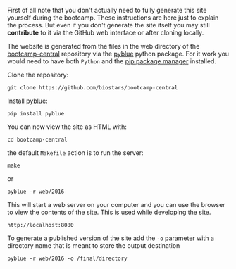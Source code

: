 First of all note that you don't actually need to fully generate this site yourself during
the bootcamp. These instructions are here just to
explain the process. But even if you don't generate the
site itself you may still **contribute** to it
via the GitHub web interface or after cloning locally.

The website
is generated from the files in the  web directory of the [bootcamp-central](https://github.com/biostars/bootcamp-central) repository
via the [pyblue][pyblue] python package.
For it work you would need to have both `Python` and the [pip package manager][pip] installed.

Clone the repository:

    git clone https://github.com/biostars/bootcamp-central

Install [pyblue][pyblue]:

    pip install pyblue

You can now view the site as HTML with:

    cd bootcamp-central

the default `Makefile` action is to run the server:

    make

or

    pyblue -r web/2016

This will start a web server on your computer and you can use the browser
to view the contents of the site. This is used while developing the site.

    http://localhost:8080

To generate a published version of the site add the `-o` parameter
with a directory name that is meant to store the output destination

    pyblue -r web/2016 -o /final/directory

[pyblue]: https://github.com/ialbert/pyblue
[pip]: http://pip.readthedocs.org/en/latest/installing.html#install-pip
